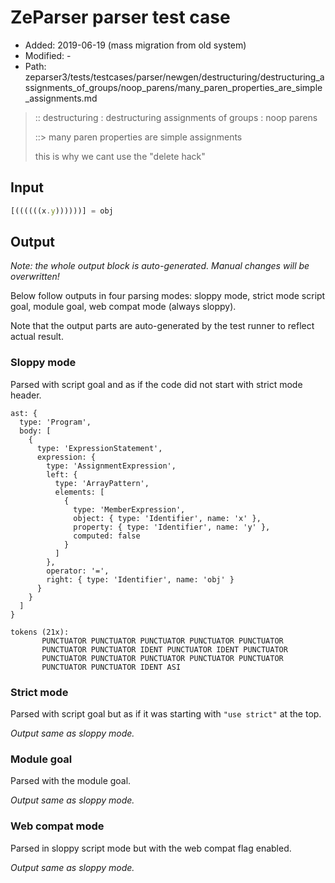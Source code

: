 # ZeParser parser test case

- Added: 2019-06-19 (mass migration from old system)
- Modified: -
- Path: zeparser3/tests/testcases/parser/newgen/destructuring/destructuring_assignments_of_groups/noop_parens/many_paren_properties_are_simple_assignments.md

> :: destructuring : destructuring assignments of groups : noop parens
>
> ::> many paren properties are simple assignments
>
> this is why we cant use the "delete hack"

## Input

`````js
[((((((x.y))))))] = obj
`````

## Output

_Note: the whole output block is auto-generated. Manual changes will be overwritten!_

Below follow outputs in four parsing modes: sloppy mode, strict mode script goal, module goal, web compat mode (always sloppy).

Note that the output parts are auto-generated by the test runner to reflect actual result.

### Sloppy mode

Parsed with script goal and as if the code did not start with strict mode header.

`````
ast: {
  type: 'Program',
  body: [
    {
      type: 'ExpressionStatement',
      expression: {
        type: 'AssignmentExpression',
        left: {
          type: 'ArrayPattern',
          elements: [
            {
              type: 'MemberExpression',
              object: { type: 'Identifier', name: 'x' },
              property: { type: 'Identifier', name: 'y' },
              computed: false
            }
          ]
        },
        operator: '=',
        right: { type: 'Identifier', name: 'obj' }
      }
    }
  ]
}

tokens (21x):
       PUNCTUATOR PUNCTUATOR PUNCTUATOR PUNCTUATOR PUNCTUATOR
       PUNCTUATOR PUNCTUATOR IDENT PUNCTUATOR IDENT PUNCTUATOR
       PUNCTUATOR PUNCTUATOR PUNCTUATOR PUNCTUATOR PUNCTUATOR
       PUNCTUATOR PUNCTUATOR IDENT ASI
`````

### Strict mode

Parsed with script goal but as if it was starting with `"use strict"` at the top.

_Output same as sloppy mode._

### Module goal

Parsed with the module goal.

_Output same as sloppy mode._

### Web compat mode

Parsed in sloppy script mode but with the web compat flag enabled.

_Output same as sloppy mode._
